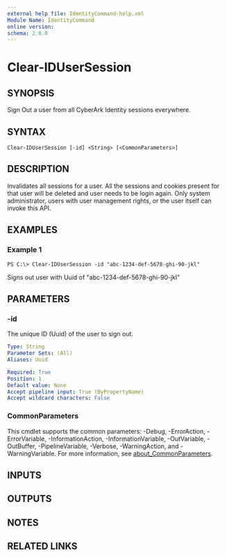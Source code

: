 ```yaml
---
external help file: IdentityCommand-help.xml
Module Name: IdentityCommand
online version:
schema: 2.0.0
---
```


# Clear-IDUserSession

## SYNOPSIS
Sign Out a user from all CyberArk Identity sessions everywhere.

## SYNTAX

```
Clear-IDUserSession [-id] <String> [<CommonParameters>]
```

## DESCRIPTION
Invalidates all sessions for a user.
All the sessions and cookies present for that user will be deleted and user needs to be login again.
Only system administrator, users with user management rights, or the user itself can invoke this API.

## EXAMPLES

### Example 1
```
PS C:\> Clear-IDUserSession -id "abc-1234-def-5678-ghi-90-jkl"
```

Signs out user with Uuid of "abc-1234-def-5678-ghi-90-jkl"

## PARAMETERS

### -id
The unique ID (Uuid) of the user to sign out.

```yaml
Type: String
Parameter Sets: (All)
Aliases: Uuid

Required: True
Position: 1
Default value: None
Accept pipeline input: True (ByPropertyName)
Accept wildcard characters: False
```

### CommonParameters
This cmdlet supports the common parameters: -Debug, -ErrorAction, -ErrorVariable, -InformationAction, -InformationVariable, -OutVariable, -OutBuffer, -PipelineVariable, -Verbose, -WarningAction, and -WarningVariable. For more information, see [about_CommonParameters](http://go.microsoft.com/fwlink/?LinkID=113216).

## INPUTS

## OUTPUTS

## NOTES

## RELATED LINKS
